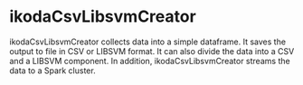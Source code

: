 # ikodaCsvLibsvmCreator

ikodaCsvLibsvmCreator collects data into a simple dataframe. 
It saves the output to file in CSV or LIBSVM format. It can also divide the data into a CSV and a LIBSVM component.
In addition, ikodaCsvLibsvmCreator streams the data to a Spark cluster.



